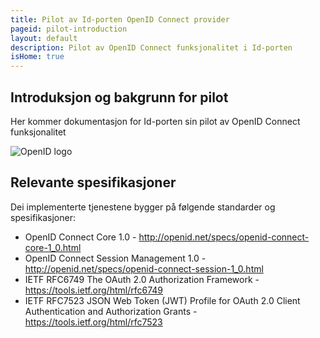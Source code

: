 ```yaml
---
title: Pilot av Id-porten OpenID Connect provider
pageid: pilot-introduction
layout: default
description: Pilot av OpenID Connect funksjonalitet i Id-porten
isHome: true
---
```


## Introduksjon og bakgrunn for pilot

Her kommer dokumentasjon for Id-porten sin pilot av OpenID Connect funksjonalitet

![](/idporten-oidc-dokumentasjon/assets/images/openid.png "OpenID logo")


## Relevante spesifikasjoner

Dei implementerte tjenestene bygger på følgende standarder og spesifikasjoner:

* OpenID Connect Core 1.0 - http://openid.net/specs/openid-connect-core-1_0.html
* OpenID Connect Session Management 1.0 - http://openid.net/specs/openid-connect-session-1_0.html
* IETF RFC6749 The OAuth 2.0 Authorization Framework - https://tools.ietf.org/html/rfc6749
* IETF RFC7523 JSON Web Token (JWT) Profile for OAuth 2.0 Client Authentication and Authorization Grants - https://tools.ietf.org/html/rfc7523